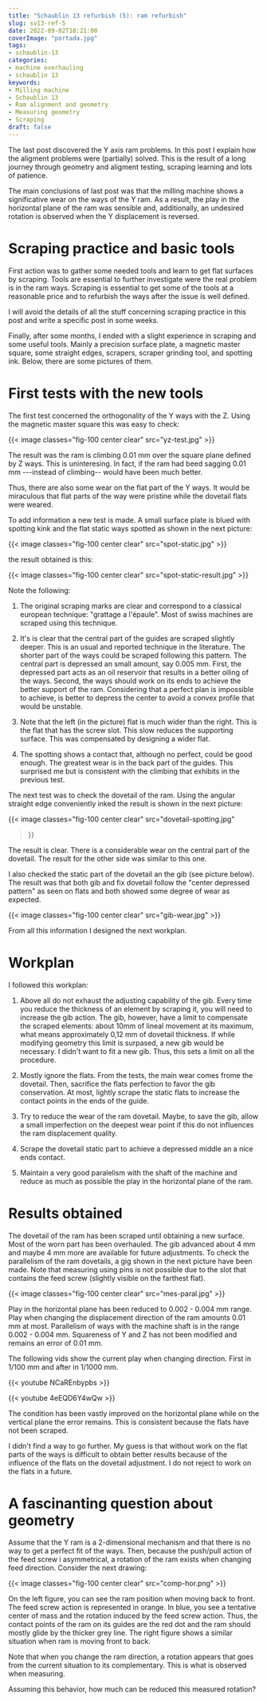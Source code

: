 ```yaml
---
title: "Schaublin 13 refurbish (5): ram refurbish"
slug: sv13-ref-5
date: 2022-09-02T18:21:00
coverImage: "portada.jpg"
tags:
- schaublin-13
categories:
- machine overhauling
- schaublin 13
keywords:
- Milling machine
- Schaublin 13
- Ram alignment and geometry
- Measuring geometry
- Scraping
draft: false
---
```


The last post discovered the Y axis ram problems. In this post I
explain how the aligment problems were (partially) solved. This is the
result of a long journey through geometry and aligment testing,
scraping learning and lots of patience.

<!--more-->

The main conclusions of last post was that the milling machine shows a
significative wear on the ways of the Y ram. As a result, the play in
the horizontal plane of the ram was sensible and, additionally, an
undesired rotation is observed when the Y displacement is reversed.

# Scraping practice and basic tools

First action was to gather some needed tools and learn to get flat
surfaces by scraping. Tools are essential to further investigate were
the real problem is in the ram ways. Scraping is essential to get some
of the tools at a reasonable price and to refurbish the ways after the
issue is well defined.

I will avoid the details of all the stuff concerning scraping practice
in this post and write a specific post in some weeks.

Finally, after some months, I ended with a slight experience in
scraping and some useful tools. Mainly a precision surface plate, a
magnetic master square, some straight edges, scrapers, scraper
grinding tool, and spotting ink. Below, there are some pictures of
them.


# First tests with the new tools

The first test concerned the orthogonality of the Y ways with the
Z. Using the magnetic master square this was easy to check:

{{< image classes="fig-100 center clear" src="yz-test.jpg" >}}

The result was the ram is climbing 0.01 mm over the square plane
defined by Z ways. This is uninteresing. In fact, if the ram had beed
sagging 0.01 mm ---instead of climbing-- would have been much better.

Thus, there are also some wear on the flat part of the Y ways. It
would be miraculous that flat parts of the way were pristine while the
dovetail flats were weared.

To add information a new test is made. A small surface plate is blued
with spotting kink and the flat static ways spotted as shown in the
next picture:

{{< image classes="fig-100 center clear" src="spot-static.jpg" >}}

the result obtained is this:

{{< image classes="fig-100 center clear" src="spot-static-result.jpg" >}}

Note the following:

1. The original scraping marks are clear and correspond to a classical
   european technique: "grattage a l'épaule". Most of swiss machines
   are scraped using this technique.

2. It's is clear that the central part of the guides are scraped
   slightly deeper. This is an usual and reported technique in the
   literature. The shorter part of the ways could be scraped following
   this pattern. The central part is depressed an small amount, say
   0.005 mm. First, the depressed part acts as an oil reservoir that results
   in a better oiling of the ways. Second, the ways should work on its
   ends to achieve the better support of the ram. Considering that a
   perfect plan is impossible to achieve, is better to depress the
   center to avoid a convex profile that would be unstable.

3. Note that the left (in the picture) flat is much wider than the
   right. This is the flat that has the screw slot. This slow reduces
   the supporting surface. This was compensated by designing a wider
   flat.

4. The spotting shows a contact that, although no perfect, could be
   good enough. The greatest wear is in the back part of the
   guides. This surprised me but is consistent with the climbing that
   exhibits in the previous test.

The next test was to check the dovetail of the ram. Using the angular
straight edge conveniently inked the result is shown in the next
picture:

{{< image classes="fig-100 center clear" src="dovetail-spotting.jpg"
>}}

The result is clear. There is a considerable wear on the central part
of the dovetail. The result for the other side was similar to this
one.

I also checked the static part of the dovetail an the gib (see picture
below). The result was that both gib and fix dovetail follow the
"center depressed pattern" as seen on flats and both showed some
degree of wear as expected.

{{< image classes="fig-100 center clear" src="gib-wear.jpg" >}}

From all this information I designed the next workplan.


# Workplan

I followed this workplan:

1. Above all do not exhaust the adjusting capability of the gib. Every
   time you reduce the thickness of an element by scraping it, you
   will need to increase the gib action. The gib, however, have a
   limit to compensate the scraped elements: about 10mm of lineal
   movement at its maximum, what means approximately 0,12 mm of
   dovetail thickness. If while modifying geometry this limit is
   surpased, a new gib would be necessary. I didn't want to fit a new
   gib. Thus, this sets a limit on all the procedure.

2. Mostly ignore the flats. From the tests, the main wear comes frome
   the dovetail. Then, sacrifice the flats perfection to favor the gib
   conservation. At most, lightly scrape the static flats to increase
   the contact points in the ends of the guide.

3. Try to reduce the wear of the ram dovetail. Maybe, to save the gib,
   allow a small imperfection on the deepest wear point if this do not
   influences the ram displacement quality.

4. Scrape the dovetail static part to achieve a depressed middle an a
   nice ends contact.

5. Maintain a very good paralelism with the shaft of the machine and
   reduce as much as possible the play in the horizontal plane of the
   ram.


# Results obtained

The dovetail of the ram has been scraped until obtaining a new
surface. Most of the worn part has been overhauled. The gib advanced
about 4 mm and maybe 4 mm more are available for future
adjustments. To check the parallelism of the ram dovetails, a gig
shown in the next picture have been made. Note that measuring using
pins is not possible due to the slot that contains the feed screw
(slightly visible on the farthest flat).

{{< image classes="fig-100 center clear" src="mes-paral.jpg" >}}

Play in the horizontal plane has been reduced to 0.002 - 0.004 mm
range. Play when changing the displacement direction of the ram
amounts 0.01 mm at most. Parallelism of ways with the machine shaft is
in the range 0.002 - 0.004 mm. Squareness of Y and Z has not been
modified and remains an error of 0.01 mm.

The following vids show the current play when changing
direction. First in 1/100 mm and after in 1/1000 mm.


{{< youtube NCaREnbypbs >}}


{{< youtube 4eEQD6Y4wQw >}}


The condition has been vastly improved on the horizontal plane while
on the vertical plane the error remains. This is consistent because
the flats have not been scraped.

I didn't find a way to go further. My guess is that without work on
the flat parts of the ways is difficult to obtain better results
because of the influence of the flats on the dovetail adjustment. I do
not reject to work on the flats in a future.


# A fascinanting question about geometry

Assume that the Y ram is a 2-dimensional mechanism and that there is
no way to get a perfect fit of the ways. Then, because the push/pull
action of the feed screw i asymmetrical, a rotation of the ram exists
when changing feed direction. Consider the next drawing:

{{< image classes="fig-100 center clear" src="comp-hor.png" >}}

On the left figure, you can see the ram position when moving back to
front. The feed screw action is represented in orange. In blue, you
see a tentative center of mass and the rotation induced by the feed
screw action. Thus, the contact points of the ram on its guides are
the red dot and the ram should mostly glide by the thicker grey line.
The right figure shows a similar situation when ram is moving front to
back.

Note that when you change the ram direction, a rotation appears that
goes from the current situation to its complementary. This is what is
observed when measuring.

Assuming this behavior, how much can be reduced this measured
rotation?

